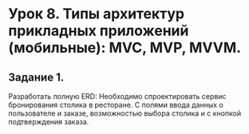 # Урок 8. Типы архитектур прикладных приложений (мобильные): MVC, MVP, MVVM.
## Задание 1. 
Разработать полную ERD:
Необходимо спроектировать сервис бронирования столика в ресторане. C полями ввода данных о пользователе и заказе, возможностью выбора столика и с кнопкой подтверждения заказа.